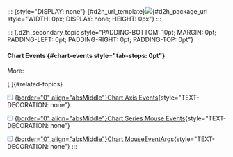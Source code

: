 ::: {style="DISPLAY: none"}
[](ms-xhelp:///?Id=d2h_url_template){#d2h_url_template}![](!package_url!){#d2h_package_url style="WIDTH: 0px; DISPLAY: none; HEIGHT: 0px"}
:::

::: {.d2h_secondary_topic style="PADDING-BOTTOM: 10pt; MARGIN: 0pt; PADDING-LEFT: 0pt; PADDING-RIGHT: 0pt; PADDING-TOP: 0pt"}
#### Chart Events {#chart-events style="tab-stops: 0pt"}

More:

[ ]{#related-topics}

[![](button.gif){border="0" align="absMiddle"}Chart Axis Events](ms-xhelp:///?Id=34539f8a-0cb8-4bd7-92fe-108546bc31fe){style="TEXT-DECORATION: none"}

[![](button.gif){border="0" align="absMiddle"}Chart Series Mouse Events](ms-xhelp:///?Id=7ce834ad-7c5d-4cdd-af02-51a67d1440a4){style="TEXT-DECORATION: none"}

[![](button.gif){border="0" align="absMiddle"}Chart MouseEventArgs](ms-xhelp:///?Id=d9436500-6725-4f44-8a0b-7a10412016b7){style="TEXT-DECORATION: none"}
:::
